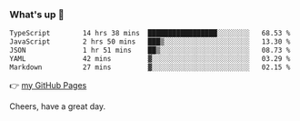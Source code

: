 ### What's up 👋

<!--START_SECTION:waka-->

```txt
TypeScript        14 hrs 38 mins  █████████████████░░░░░░░░   68.53 %
JavaScript        2 hrs 50 mins   ███▒░░░░░░░░░░░░░░░░░░░░░   13.30 %
JSON              1 hr 51 mins    ██▒░░░░░░░░░░░░░░░░░░░░░░   08.73 %
YAML              42 mins         ▓░░░░░░░░░░░░░░░░░░░░░░░░   03.29 %
Markdown          27 mins         ▓░░░░░░░░░░░░░░░░░░░░░░░░   02.15 %
```

<!--END_SECTION:waka-->

👉 [my GitHub Pages](https://ykzhukian.github.io)

Cheers, have a great day.


